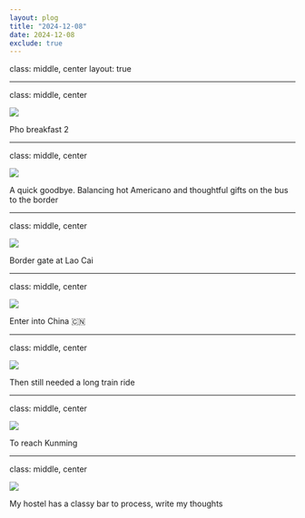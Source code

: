 ```yaml
---
layout: plog
title: "2024-12-08"
date: 2024-12-08
exclude: true
---
```


class: middle, center
layout: true

---

class: middle, center

<img class="plog-picture" src="{{ site.baseurl }}/img/plog/2024-12-08/01.jpg" />

Pho breakfast 2

---

class: middle, center

<img class="plog-picture" src="{{ site.baseurl }}/img/plog/2024-12-08/02.jpg" />

A quick goodbye. Balancing hot Americano and thoughtful gifts on the bus to the border

---

class: middle, center

<img class="plog-picture" src="{{ site.baseurl }}/img/plog/2024-12-08/03.jpg" />

Border gate at Lao Cai

---

class: middle, center

<img class="plog-picture" src="{{ site.baseurl }}/img/plog/2024-12-08/04.jpg" />

Enter into China 🇨🇳

---

class: middle, center

<img class="plog-picture" src="{{ site.baseurl }}/img/plog/2024-12-08/05.jpg" />

Then still needed a long train ride

---

class: middle, center

<img class="plog-picture" src="{{ site.baseurl }}/img/plog/2024-12-08/06.jpg" />

To reach Kunming

---

class: middle, center

<img class="plog-picture" src="{{ site.baseurl }}/img/plog/2024-12-08/07.jpg" />

My hostel has a classy bar to process, write my thoughts

